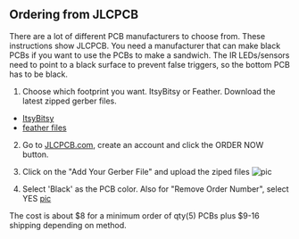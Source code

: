 ## Ordering from JLCPCB

There are a lot of different PCB manufacturers to choose from. These instructions show JLCPCB. You need a manufacturer that can make black PCBs if you want to use the PCBs to make a sandwich. The IR LEDs/sensors need to point to a black surface to prevent false triggers, so the bottom PCB has to be black.

1. Choose which footprint you want. ItsyBitsy or Feather. Download the latest zipped gerber files.
- [ItsyBitsy](https://github.com/hydronics2/2019-easy-bee-counter/blob/master/eagle/itsyBitsy)
- [feather files](https://github.com/hydronics2/2019-easy-bee-counter/blob/master/eagle/feather)
2. Go to [JLCPCB.com](https://jlcpcb.com/quote#/), create an account and click the ORDER NOW button.
3. Click on the "Add Your Gerber File" and upload the ziped files
![pic](https://github.com/hydronics2/2019-easy-bee-counter/blob/master/pics/JLCPCB_order2.PNG)

4. Select 'Black' as the PCB color.  Also for "Remove Order Number", select YES
[pic](https://github.com/hydronics2/2019-easy-bee-counter/blob/master/pics/JLCPCB_order.PNG)

The cost is about $8 for a minimum order of qty(5) PCBs plus $9-16 shipping depending on method.
